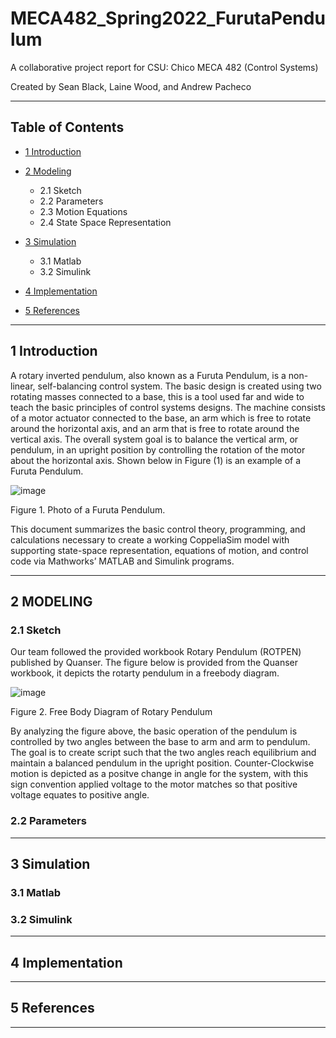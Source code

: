 # MECA482_Spring2022_FurutaPendulum

A collaborative project report for CSU: Chico MECA 482 (Control Systems)

Created by Sean Black, Laine Wood, and Andrew Pacheco

--------------------------------------------------------
## Table of Contents

- [1 Introduction](#1-Introduction)

- [2 Modeling](#2-Modeling)

    - 2.1 Sketch
    - 2.2 Parameters
    - 2.3 Motion Equations
    - 2.4 State Space Representation
    
- [3 Simulation](#3-Simulation)

    - 3.1 Matlab
    - 3.2 Simulink
 - [4 Implementation](#4-Implementation)
 - [5 References](#5-References)
 
-------------------------------------------------------------
## 1 Introduction
A rotary inverted pendulum, also known as a Furuta Pendulum, is a non-linear, self-balancing control system. The basic design is created using two rotating masses connected to a base, this is a tool used far and wide to teach the basic principles of control systems designs.  The machine consists of a motor actuator connected to the base, an arm which is free to rotate around the horizontal axis, and an arm that is free to rotate around the vertical axis. The overall system goal is to balance the vertical arm, or pendulum, in an upright position by controlling the rotation of the motor about the horizontal axis. Shown below in Figure (1) is an example of a Furuta Pendulum.


![image](https://user-images.githubusercontent.com/104785921/168161866-bff8b12b-9ba8-4771-abdf-470f46c5c86a.png)

Figure 1. Photo of a Furuta Pendulum.

This document summarizes the basic control theory, programming, and calculations necessary to create a working CoppeliaSim model with supporting state-space representation, equations of motion, and control code via Mathworks’ MATLAB and Simulink programs.

----------------------------------------------------------------------------
## 2 MODELING

### 2.1 Sketch

Our team followed the provided workbook Rotary Pendulum (ROTPEN) published by Quanser. The figure below is provided from the Quanser workbook, it depicts the rotarty pendulum in a freebody diagram.

![image](https://user-images.githubusercontent.com/104785921/168168774-9863f341-fba4-493f-b050-29c298c18598.png)

Figure 2. Free Body Diagram of Rotary Pendulum

By analyzing the figure above, the basic operation of the pendulum is controlled by two angles between the base to arm and arm to pendulum. The goal is to create script such that the two angles reach equilibrium and maintain a balanced pendulum in the upright position. Counter-Clockwise motion is depicted as a positve change in angle for the system, with this sign convention applied voltage to the motor matches so that positive voltage equates to positive angle.

### 2.2 Parameters

--------------------------------------------------------------------------------
## 3 Simulation

### 3.1 Matlab

### 3.2 Simulink

--------------------------------------------------------------------------------
## 4 Implementation

--------------------------------------------------------------------------------
## 5 References

---------------------------------------------------------------------------------
